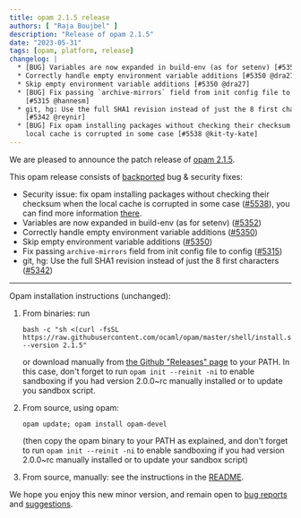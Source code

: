 ```yaml
---
title: opam 2.1.5 release
authors: [ "Raja Boujbel" ]
description: "Release of opam 2.1.5"
date: "2023-05-31"
tags: [opam, platform, release]
changelog: |
  * [BUG] Variables are now expanded in build-env (as for setenv) [#5352 @dra27]
  * Correctly handle empty environment variable additions [#5350 @dra27]
  * Skip empty environment variable additions [#5350 @dra27]
  * [BUG] Fix passing `archive-mirrors` field from init config file to config
    [#5315 @hannesm]
  * git, hg: Use the full SHA1 revision instead of just the 8 first characters
    [#5342 @reynir]
  * [BUG] Fix opam installing packages without checking their checksum when the
    local cache is corrupted in some case [#5538 @kit-ty-kate]
---
```


<!--
_Feedback on this post is welcomed on [Discuss](https://discuss.ocaml.org/t/ann-opam-2-1-5/10299)!_
-->

We are pleased to announce the patch release of [opam 2.1.5](https://github.com/ocaml/opam/releases/tag/2.1.5).

This opam release consists of [backported](https://github.com/ocaml/opam/issues/5444) bug & security fixes:

* Security issue: fix opam installing packages without checking their checksum when the  local cache is corrupted in some case ([#5538](https://github.com/ocaml/opam/pull/5538)), you can find more information [there](/blog/security-in-opams-cache-handling-before-215).
* Variables are now expanded in build-env (as for setenv) ([#5352](https://github.com/ocaml/opam/pull/5352))
* Correctly handle empty environment variable additions ([#5350](https://github.com/ocaml/opam/pull/5350))
* Skip empty environment variable additions ([#5350](https://github.com/ocaml/opam/pull/5350))
* Fix passing `archive-mirrors` field from init config file to config   ([#5315](https://github.com/ocaml/opam/pull/5315))
* git, hg: Use the full SHA1 revision instead of just the 8 first characters   ([#5342](https://github.com/ocaml/opam/pull/5342))

---

Opam installation instructions (unchanged):

1. From binaries: run

    ```
    bash -c "sh <(curl -fsSL https://raw.githubusercontent.com/ocaml/opam/master/shell/install.sh) --version 2.1.5"
    ```

    or download manually from [the Github "Releases" page](https://github.com/ocaml/opam/releases/tag/2.1.5) to your PATH. In this case, don't forget to run `opam init --reinit -ni` to enable sandboxing if you had version 2.0.0~rc manually installed or to update you sandbox script.

2. From source, using opam:

    ```
    opam update; opam install opam-devel
    ```

   (then copy the opam binary to your PATH as explained, and don't forget to run `opam init --reinit -ni` to enable sandboxing if you had version 2.0.0~rc manually installed or to update your sandbox script)

3. From source, manually: see the instructions in the [README](https://github.com/ocaml/opam/tree/2.1.5#compiling-this-repo).

We hope you enjoy this new minor version, and remain open to [bug reports](https://github.com/ocaml/opam/issues) and [suggestions](https://github.com/ocaml/opam/issues).
